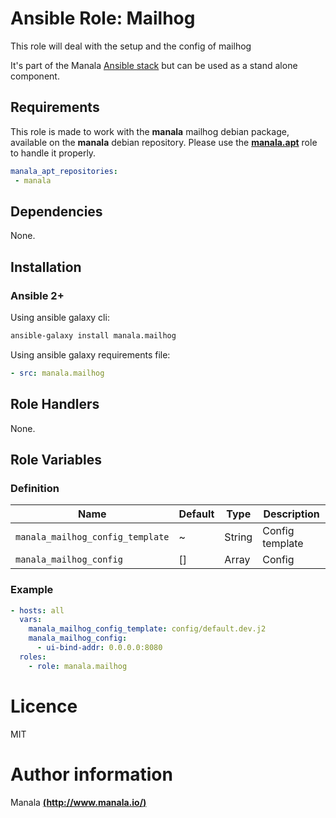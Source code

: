# Ansible Role: Mailhog

This role will deal with the setup and the config of mailhog

It's part of the Manala <a href="http://www.manala.io" target="_blank">Ansible stack</a> but can be used as a stand alone component.

## Requirements

This role is made to work with the __manala__ mailhog debian package, available on the __manala__ debian repository. Please use the [**manala.apt**](https://galaxy.ansible.com/manala/apt/) role to handle it properly.

```yaml
manala_apt_repositories:
 - manala
```

## Dependencies

None.

## Installation

### Ansible 2+

Using ansible galaxy cli:

```bash
ansible-galaxy install manala.mailhog
```

Using ansible galaxy requirements file:

```yaml
- src: manala.mailhog
```

## Role Handlers

None.

## Role Variables

### Definition

| Name                             | Default  | Type   | Description     |
| -------------------------------- | -------- | ------ | --------------- |
| `manala_mailhog_config_template` | ~        | String | Config template |
| `manala_mailhog_config`          | []       | Array  | Config          |

### Example

```yaml
- hosts: all
  vars:
    manala_mailhog_config_template: config/default.dev.j2
    manala_mailhog_config:
      - ui-bind-addr: 0.0.0.0:8080
  roles:
    - role: manala.mailhog
```

# Licence

MIT

# Author information

Manala [**(http://www.manala.io/)**](http://www.manala.io)
